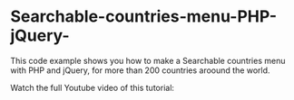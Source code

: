 # Searchable-countries-menu-PHP-jQuery-
This code example shows you how to make a Searchable countries menu with PHP and jQuery, for more than 200 countries aroound the world.

Watch  the full Youtube video of this tutorial: 
